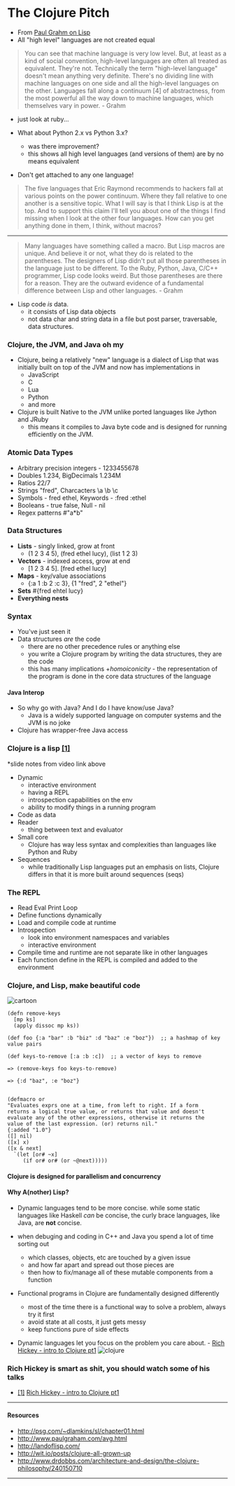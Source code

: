 # The Clojure Pitch


- From [Paul Grahm on Lisp](http://www.paulgraham.com/avg.html)
- All "high level" languages are not created equal

> You can see that machine language is very low level. But, at least as a kind of social convention, high-level languages are often all treated as equivalent. They're not. Technically the term "high-level language" doesn't mean anything very definite. There's no dividing line with machine languages on one side and all the high-level languages on the other. Languages fall along a continuum [4] of abstractness, from the most powerful all the way down to machine languages, which themselves vary in power. - Grahm

- just look at ruby...

- What about Python 2.x vs Python 3.x?
  + was there improvement?
  + this shows all high level languages (and versions of them) are by no means equivalent

- Don't get attached to any one language!


> The five languages that Eric Raymond recommends to hackers fall at various points on the power continuum. Where they fall relative to one another is a sensitive topic. What I will say is that I think Lisp is at the top. And to support this claim I'll tell you about one of the things I find missing when I look at the other four languages. How can you get anything done in them, I think, without macros?

---
> Many languages have something called a macro. But Lisp macros are unique. And believe it or not, what they do is related to the parentheses. The designers of Lisp didn't put all those parentheses in the language just to be different. To the Ruby, Python, Java, C/C++ programmer, Lisp code looks weird. But those parentheses are there for a reason. They are the outward evidence of a fundamental difference between Lisp and other languages. - Grahm


- Lisp code *is* data.
  + it consists of Lisp data objects
  + not data char and string data in a file but post parser, traversable, data structures.


### Clojure, the JVM, and Java oh my
- Clojure, being a relatively "new" language is a dialect of Lisp that was initially built on top of the JVM and now has implementations in
  - JavaScript
  - C
  - Lua
  - Python
  - and more
- Clojure is built Native to the JVM unlike ported languages like Jython and JRuby
  - this means it compiles to Java byte code and is designed for running efficiently on the JVM.


### Atomic Data Types
- Arbitrary precision integers - 1233455678
- Doubles 1.234, BigDecimals 1.234M
- Ratios 22/7
- Strings "fred", Charcacters \a \b \c
- Symbols - fred ethel, Keywords - :fred :ethel
- Booleans - true false, Null - nil
- Regex patterns #"a*b"

### Data Structures
- __Lists__ - singly linked, grow at front
  + (1 2 3 4 5), (fred ethel lucy), (list 1 2 3)
- __Vectors__ - indexed access, grow at end
  + [1 2 3 4 5]. [fred ethel lucy]
- __Maps__ - key/value associations
  + {:a 1 :b 2 :c 3}, {1 "fred", 2 "ethel"}
- __Sets__ #{fred ehtel lucy}
- __Everything nests__

### Syntax
- You've just seen it
- Data structures *are* the code
  + there are no other precedence rules or anything else
  + you write a Clojure program by writing the data structures, they are the code
  + this has many implications
  +*homoiconicity* - the representation of the program is done in the core data structures of the language



#### Java Interop
- So why go with Java? And I do I have know/use Java?
  + Java is a widely supported language on computer systems and the JVM is no joke
- Clojure has wrapper-free Java access

### Clojure is a lisp [[1]](http://www.youtube.com/watch?v=P76Vbsk_3J0)
*slide notes from video link above

- Dynamic
  + interactive environment
  + having a REPL
  + introspection capabilities on the env
  + ability to modify things in a running program
- Code as data
- Reader
  + thing between text and evaluator
- Small core
  + Clojure has way less syntax and complexities than languages like Python and Ruby
- Sequences
  + while traditionally Lisp languages put an emphasis on lists, Clojure differs in that it is more built around sequences (seqs)


### The REPL
- Read Eval Print Loop
- Define functions dynamically
- Load and compile code at runtime
- Introspection
  + look into environment namespaces and variables
  + interactive environment
- Compile time and runtime are not separate like in other languages
- Each function define in the REPL is compiled and added to the environment


### Clojure, and Lisp, make beautiful code
![cartoon](http://imgs.xkcd.com/comics/lisp_cycles.png)

    (defn remove-keys
      [mp ks]
      (apply dissoc mp ks))

    (def foo {:a "bar" :b "biz" :d "baz" :e "boz"})  ;; a hashmap of key value pairs

    (def keys-to-remove [:a :b :c])  ;; a vector of keys to remove

    => (remove-keys foo keys-to-remove)

    => {:d "baz", :e "boz"}


    (defmacro or
    "Evaluates exprs one at a time, from left to right. If a form
    returns a logical true value, or returns that value and doesn't
    evaluate any of the other expressions, otherwise it returns the
    value of the last expression. (or) returns nil."
    {:added "1.0"}
    ([] nil)
    ([x] x)
    ([x & next]
      `(let [or# ~x]
         (if or# or# (or ~@next)))))

#### Clojure is designed for parallelism and concurrency


#### Why A(nother) Lisp?
- Dynamic languages tend to be more concise. while some static languages like Haskell *can* be concise, the curly brace languages, like Java, are **not** concise.

- when debuging and coding in C++ and Java you spend a lot of time sorting out
  + which classes, objects, etc are touched by a given issue
  + and how far apart and spread out those pieces are
  + then how to fix/manage all of these mutable components from a function
- Functional programs in Clojure are fundamentally designed differently
  + most of the time there is a functional way to solve a problem, always try it first
  + avoid state at all costs, it just gets messy
  + keep functions pure of side effects
- Dynamic languages let you focus on the problem you care about. - [Rich Hickey - intro to Clojure pt1](http://www.youtube.com/watch?v=P76Vbsk_3J0)
![clojure](http://twimgs.com/ddj/images/article/2013/0313/clo1.gif)

### Rich Hickey is smart as shit, you should watch some of his talks
- [[1]](http://www.youtube.com/watch?v=P76Vbsk_3J0) [Rich Hickey - intro to Clojure pt1](http://www.youtube.com/watch?v=P76Vbsk_3J0)



---

#### Resources

- http://psg.com/~dlamkins/sl/chapter01.html
- http://www.paulgraham.com/avg.html
- http://landoflisp.com/
- http://wit.io/posts/clojure-all-grown-up
- http://www.drdobbs.com/architecture-and-design/the-clojure-philosophy/240150710

---